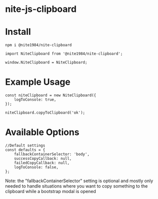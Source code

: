 # nite-js-clipboard

# Install

```
npm i @nite1984/nite-clipboard
```

```
import NiteClipboard from '@nite1984/nite-clipboard';

window.NiteClipboard = NiteClipboard;
```

# Example Usage

```
const niteClipboard = new NiteClipboard({
    logToConsole: true,
});

niteClipboard.copyToClipboard('ok');
```

# Available Options

```
//Default settings
const defaults = {
    fallbackContainerSelector: 'body',
    successCopyCallback: null,
    failedCopyCallback: null,
    logToConsole: false,
};
```

Note: the "fallbackContainerSelector" setting is optional and mostly only needed to handle situations where you want to copy something to the clipboard while a bootstrap modal is opened